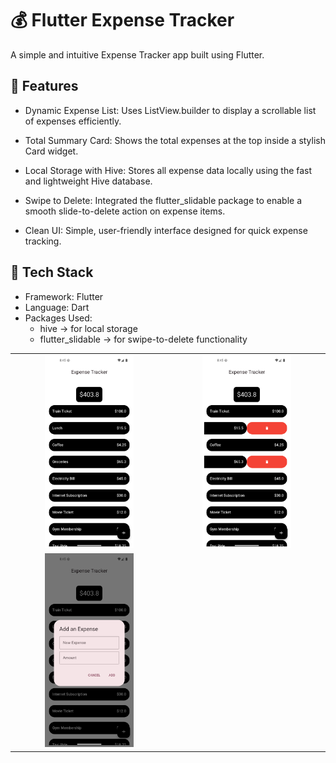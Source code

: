 # 💰 Flutter Expense Tracker

A simple and intuitive Expense Tracker app built using Flutter.

## 🚀 Features

- Dynamic Expense List:
  Uses ListView.builder to display a scrollable list of expenses efficiently.

- Total Summary Card:
  Shows the total expenses at the top inside a stylish Card widget.

- Local Storage with Hive:
  Stores all expense data locally using the fast and lightweight Hive database.

- Swipe to Delete:
  Integrated the flutter_slidable package to enable a smooth slide-to-delete action on expense items.

- Clean UI:
  Simple, user-friendly interface designed for quick expense tracking.

## 🧱 Tech Stack

- Framework: Flutter
- Language: Dart
- Packages Used:
  - hive → for local storage
  - flutter_slidable → for swipe-to-delete functionality

<table align="center" border="0" cellspacing="0">
  <tr>
    <td align="center" width="50%">
      <img src="screenshots/ExpenseTrackerScreenshot1.png" alt="Screenshot 1" width="60%"/>
    </td>
    <td align="center" width="50%">
      <img src="screenshots/ExpenseTrackerScreenshot2.png" alt="Screenshot 2" width="60%"/>
    </td>
  </tr>
  <tr>
    <td align="center" width="50%">
      <img src="screenshots/ExpenseTrackerScreenshot3.png" alt="Screenshot 2" width="60%"/>
    </td>
  </tr>
</table>
